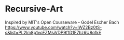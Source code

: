 # Recursive-Art
Inspired by MIT's Open Courseware - Godel Escher Bach
https://www.youtube.com/watch?v=lWZ2Bz0tS-s&list=PL2Im8p1voFZMsiVDP9f1D1F7hz6U8o1kE

